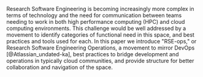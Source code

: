 Research Software Engineering is becoming increasingly more complex in
terms of technology and the need for communication between teams needing
to work in both high performance computing (HPC) and cloud computing
environments. This challenge would be well addressed by a movement to
identify categories of functional need in this space, and best practices
and tools used for each. In this paper we introduce \"RSE-ops,\" or
Research Software Engineering Operations, a movement to mirror DevOps
[@Atlassian_undated-ka], best practices to bridge development and
operations in typically cloud communities, and provide structure for
better collaboration and navigation of the space.

